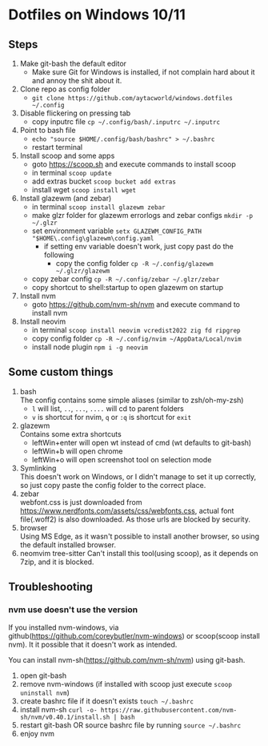 # Dotfiles on Windows 10/11

## Steps

1. Make git-bash the default editor
    - Make sure Git for Windows is installed, if not complain hard about it and
    annoy the shit about it.
2. Clone repo as config folder 
    - `git clone https://github.com/aytacworld/windows.dotfiles ~/.config`
3.  Disable flickering on pressing tab
    - copy inputrc file `cp ~/.config/bash/.inputrc ~/.inputrc`
4. Point to bash file
    - `echo "source $HOME/.config/bash/bashrc" > ~/.bashrc`
    - restart terminal
5. Install scoop and some apps
    - goto https://scoop.sh and execute commands to install scoop
    - in terminal `scoop update`
    - add extras bucket `scoop bucket add extras`
    - install wget `scoop install wget`
6. Install glazewm (and zebar)
    - in terminal `scoop install glazewm zebar`
    - make glzr folder for glazewm errorlogs and zebar configs `mkdir -p ~/.glzr`
    - set environment variable `setx GLAZEWM_CONFIG_PATH "$HOME\.config\glazewm\config.yaml`
        - if setting env variable doesn't work, just copy past do the following
            - copy the config folder `cp -R ~/.config/glazewm ~/.glzr/glazewm`
    - copy zebar config `cp -R ~/.config/zebar ~/.glzr/zebar`
    - copy shortcut to shell:startup to open glazewm on startup
7. Install nvm
    - goto https://github.com/nvm-sh/nvm and execute command to install nvm
8. Install neovim
    - in terminal `scoop install neovim vcredist2022 zig fd ripgrep`
    - copy config folder `cp -R ~/.config/nvim ~/AppData/Local/nvim`
    - install node plugin `npm i -g neovim`

## Some custom things

1. bash<br />
    The config contains some simple aliases (similar to zsh/oh-my-zsh)
    - `l` will list, `..`, `...`, `....` will cd to parent folders 
    - `v` is shortcut for nvim, `q` or `:q` is shortcut for `exit`
2. glazewm<br />
    Contains some extra shortcuts
    - leftWin+enter will open wt instead of cmd (wt defaults to git-bash)
    - leftWin+b will open chrome
    - leftWin+o will open screenshot tool on selection mode
3. Symlinking<br />
    This doesn't work on Windows, or I didn't manage to set it up correctly,
    so just copy paste the config folder to the correct place.
4. zebar<br />
    webfont.css is just downloaded from https://www.nerdfonts.com/assets/css/webfonts.css,
    actual font file(.woff2) is also downloaded. As those urls are blocked by security.
5. browser<br />
    Using MS Edge, as it wasn't possible to install another browser, so using the
    default installed browser.
6. neomvim tree-sitter
    Can't install this tool(using scoop), as it depends on 7zip, and it is blocked.

## Troubleshooting

### nvm use <version> doesn't use the version

If you installed nvm-windows, via github(https://github.com/coreybutler/nvm-windows)
or scoop(scoop install nvm). It it possible that it doesn't work as intended.

You can install nvm-sh(https://github.com/nvm-sh/nvm) using git-bash.
1. open git-bash
2. remove nvm-windows (if installed with scoop just execute `scoop uninstall nvm`)
3. create bashrc file if it doesn't exists `touch ~/.bashrc`
4. install nvm-sh `curl -o- https://raw.githubusercontent.com/nvm-sh/nvm/v0.40.1/install.sh | bash`
5. restart git-bash OR source bashrc file by running `source ~/.bashrc`
6. enjoy nvm
